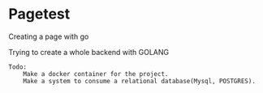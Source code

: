 # Pagetest
Creating a page with go

Trying to create a whole backend with GOLANG


    Todo:
        Make a docker container for the project.
        Make a system to consume a relational database(Mysql, POSTGRES).

